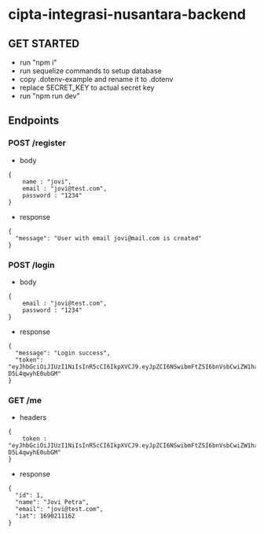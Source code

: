 # cipta-integrasi-nusantara-backend


## GET STARTED

- run "npm i"
- run sequelize commands to setup database
- copy .dotenv-example and rename it to .dotenv
- replace SECRET_KEY to actual secret key
- run "npm run dev"

## Endpoints

### POST /register

- body
```
{
    name : "jovi",
    email : "jovi@test.com",
    password : "1234"
}
```

- response 
```
{
  "message": "User with email jovi@mail.com is created"
}
```

### POST /login

- body
```
{
    email : "jovi@test.com",
    password : "1234"
}
```

- response 
```
{
  "message": "Login success",
  "token": "eyJhbGciOiJIUzI1NiIsInR5cCI6IkpXVCJ9.eyJpZCI6NSwibmFtZSI6bnVsbCwiZW1haWwiOiJqb3ZpQG1haWwuY29tIiwiaWF0IjoxNjkwMjExNTU2fQ.QsDdGcF5UEufuveTXnrMZjCT8LEn-D5L4qwyhE0ubGM"
}
```

### GET /me

- headers
```
{
    token : "eyJhbGciOiJIUzI1NiIsInR5cCI6IkpXVCJ9.eyJpZCI6NSwibmFtZSI6bnVsbCwiZW1haWwiOiJqb3ZpQG1haWwuY29tIiwiaWF0IjoxNjkwMjExNTU2fQ.QsDdGcF5UEufuveTXnrMZjCT8LEn-D5L4qwyhE0ubGM"
}
```

- response 
```
{
  "id": 1,
  "name": "Jovi Petra",
  "email": "jovi@test.com",
  "iat": 1690211162
}
```

